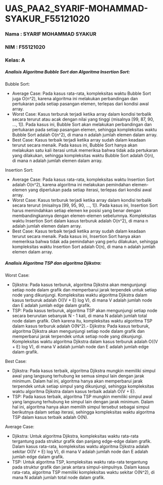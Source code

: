 # UAS_PAA2_SYARIF-MOHAMMAD-SYAKUR_F55121020
<h3>Nama : SYARIF MOHAMMAD SYAKUR</h3>
<h3>NIM  : F55121020</h3>
<h3>Kelas: A</h3>

<h5>Analisis Algoritma Bubble Sort dan Algoritma Insertion Sort:</h5>
Bubble Sort:

- Average Case: Pada kasus rata-rata, kompleksitas waktu Bubble Sort juga O(n^2), karena algoritma ini melakukan perbandingan dan pertukaran pada setiap pasangan elemen, terlepas dari kondisi awal array.
- Worst Case: Kasus terburuk terjadi ketika array dalam kondisi terbalik secara terurut atau acak dengan nilai yang tinggi (misalnya [99, 87, 90, ..., 1]). Pada kasus ini, Bubble Sort akan melakukan perbandingan dan pertukaran pada setiap pasangan elemen, sehingga kompleksitas waktu Bubble Sort adalah O(n^2), di mana n adalah jumlah elemen dalam array.
- Best Case: Kasus terbaik terjadi ketika array sudah dalam keadaan terurut secara menaik. Pada kasus ini, Bubble Sort hanya akan melakukan satu kali iterasi untuk memeriksa bahwa tidak ada pertukaran yang dilakukan, sehingga kompleksitas waktu Bubble Sort adalah O(n), di mana n adalah jumlah elemen dalam array.


Insertion Sort:

- Average Case: Pada kasus rata-rata, kompleksitas waktu Insertion Sort adalah O(n^2), karena algoritma ini melakukan pemindahan elemen-elemen yang diperlukan pada setiap iterasi, terlepas dari kondisi awal array.
- Worst Case: Kasus terburuk terjadi ketika array dalam kondisi terbalik secara terurut (misalnya [99, 95, 90, ..., 1]). Pada kasus ini, Insertion Sort harus memindahkan setiap elemen ke posisi yang benar dengan membandingkannya dengan elemen-elemen sebelumnya. Kompleksitas waktu Insertion Sort dalam kasus terburuk adalah O(n^2), di mana n adalah jumlah elemen dalam array.
- Best Case: Kasus terbaik terjadi ketika array sudah dalam keadaan terurut secara menaik. Pada kasus ini, Insertion Sort hanya akan memeriksa bahwa tidak ada pemindahan yang perlu dilakukan, sehingga kompleksitas waktu Insertion Sort adalah O(n), di mana n adalah jumlah elemen dalam array.


<h5>Analisis Algoritma TSP dan algoritma Djikstra:</h5>
Worst Case:

- Djikstra: Pada kasus terburuk, algoritma Djikstra akan mengunjungi setiap node dalam grafik dan memperbarui jarak terpendek untuk setiap node yang dikunjungi. Kompleksitas waktu algoritma Djikstra dalam kasus terburuk adalah O((V + E) log V), di mana V adalah jumlah node dan E adalah jumlah edge dalam grafik.
- TSP: Pada kasus terburuk, algoritma TSP akan mengunjungi setiap node secara berurutan sebanyak N - 1 kali, di mana N adalah jumlah total node dalam grafik. Oleh karena itu, kompleksitas waktu algoritma TSP dalam kasus terburuk adalah O(N^2).- Djikstra: Pada kasus terburuk, algoritma Djikstra akan mengunjungi setiap node dalam grafik dan memperbarui jarak terpendek untuk setiap node yang dikunjungi. Kompleksitas waktu algoritma Djikstra dalam kasus terburuk adalah O((V + E) log V), di mana V adalah jumlah node dan E adalah jumlah edge dalam grafik.

Best Case:

- Djikstra: Pada kasus terbaik, algoritma Djikstra mungkin memiliki simpul awal yang langsung terhubung ke semua simpul lain dengan jarak minimum. Dalam hal ini, algoritma hanya akan memperbarui jarak terpendek untuk setiap simpul yang dikunjungi, sehingga kompleksitas waktu algoritma Djikstra dalam kasus terbaik adalah O(V + E).
- TSP: Pada kasus terbaik, algoritma TSP mungkin memiliki simpul awal yang langsung terhubung ke simpul lain dengan jarak minimum. Dalam hal ini, algoritma hanya akan memilih simpul tersebut sebagai simpul berikutnya dalam setiap iterasi, sehingga kompleksitas waktu algoritma TSP dalam kasus terbaik adalah O(N).


Average Case:

- Djikstra: Untuk algoritma Djikstra, kompleksitas waktu rata-rata tergantung pada struktur grafik dan panjang edge-edge dalam grafik. Dalam kasus rata-rata, kompleksitas waktu algoritma Djikstra adalah sekitar O((V + E) log V), di mana V adalah jumlah node dan E adalah jumlah edge dalam grafik.
- TSP: Untuk algoritma TSP, kompleksitas waktu rata-rata tergantung pada struktur grafik dan jarak antara simpul-simpulnya. Dalam kasus rata-rata, algoritma TSP memiliki kompleksitas waktu sekitar O(N^2), di mana N adalah jumlah total node dalam grafik.

 
